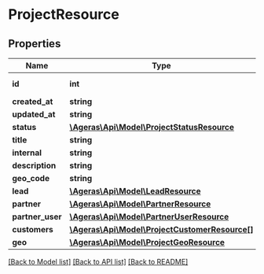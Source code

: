 # ProjectResource

## Properties
Name | Type | Description | Notes
------------ | ------------- | ------------- | -------------
**id** | **int** | Id for the project. | [optional] 
**created_at** | **string** |  | [optional] 
**updated_at** | **string** |  | [optional] 
**status** | [**\Ageras\Api\Model\ProjectStatusResource**](ProjectStatusResource.md) |  | [optional] 
**title** | **string** |  | [optional] 
**internal** | **string** |  | [optional] 
**description** | **string** |  | [optional] 
**geo_code** | **string** |  | [optional] 
**lead** | [**\Ageras\Api\Model\LeadResource**](LeadResource.md) |  | [optional] 
**partner** | [**\Ageras\Api\Model\PartnerResource**](PartnerResource.md) |  | [optional] 
**partner_user** | [**\Ageras\Api\Model\PartnerUserResource**](PartnerUserResource.md) |  | [optional] 
**customers** | [**\Ageras\Api\Model\ProjectCustomerResource[]**](ProjectCustomerResource.md) |  | [optional] 
**geo** | [**\Ageras\Api\Model\ProjectGeoResource**](ProjectGeoResource.md) |  | [optional] 

[[Back to Model list]](../README.md#documentation-for-models) [[Back to API list]](../README.md#documentation-for-api-endpoints) [[Back to README]](../README.md)


